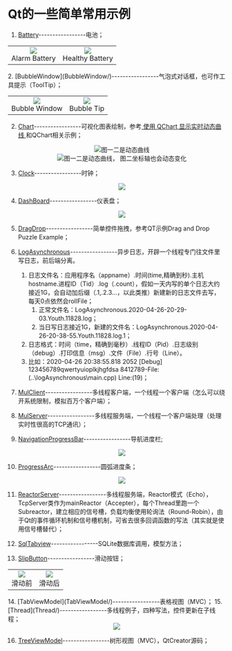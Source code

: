 # Qt的一些简单常用示例     
1. [Battery](Battery/)-----------------电池；  
<table>
    <tr>
        <td ><center><img src="Battery/picture/AlarmBattery.png"></center><center>Alarm Battery</center></td >
        <td ><center><img src="Battery/picture/HealthyBattery.png"></center><center>Healthy Battery</center></td>
    </tr>
</table>
2. [BubbleWindow](BubbleWindow/)-----------------气泡式对话框，也可作工具提示（ToolTip）；  
<table>
    <tr>
        <td ><center><img src="BubbleWindow/picture/Bubble.png"></center><center>Bubble Window</center></td >
        <td ><center><img src="BubbleWindow/picture/Bubble_tip.png"></center><center>Bubble Tip</center></td>
    </tr>
</table>

2. [Chart](Chart/)-----------------可视化图表绘制，参考[ 使用 QChart 显示实时动态曲线 ](https://qtdebug.com/qtbook-paint-realtime-curve-qchart/ "qtdebug/公孙二狗") 和QChart相关示例；  

   <center><img src="Chart/picture/Chart_1.png">图一二是动态曲线</center>  
   <center><img src="Chart/picture/Chart_2.png">图一二是动态曲线， 图二坐标轴也会动态变化</center>  

3. [Clock](/Clock)-----------------时钟；  

    <center><img src="Clock/picture/Clock.png"></center>  

4. [DashBoard](/DashBoard)-----------------仪表盘；  

    <center><img src="DashBoard/picture/DashBoard.png"></center>

5. [DragDrop](DragDrop/)-----------------简单控件拖拽，参考QT示例Drag and Drop Puzzle Example；  

6. [LogAsynchronous](LogAsynchronous/)-----------------异步日志，开辟一个线程专门往文件里写日志，前后端分离。  

   1. 日志文件名：应用程序名（appname）.时间(time,精确到秒).主机hostname.进程ID（Tid）.log（.count），假如一天内写的单个日志大约接近1G，会自动加后缀（.1,.2.3...，以此类推）新建新的日志文件去写，每天0点依然会rollFile；  
      1. 正常文件名：LogAsynchronous.2020-04-26-20-29-03.Youth.11828.log；  
      2. 当日写日志接近1G，新建的文件名：LogAsynchronous.2020-04-26-20-38-55.Youth.11828.log.1；  
   2. 日志格式：时间（time，精确到毫秒）.线程ID（Pid）.日志级别（debug）.打印信息（msg）.文件（File）.行号（Line）。  
   1. 比如：2020-04-26 20:38:55.818 2052 [Debug] 123456789qwertyuioplkjhgfdsa 8412789-File:(..\logAsynchronous\main.cpp) Line:(19)；  

7. [MulClient](MulClient/)-----------------多线程客户端，一个线程一个客户端（怎么可以绕开系统限制，模拟百万个客户端）；  

8. [MulServer](MulServer/)-----------------多线程服务端，一个线程一个客户端处理（处理实时性很高的TCP通讯）；  

9. [NavigationProgressBar](/NavigationProgressBar)-----------------导航进度栏;  

    <center><img src="NavigationProgressBar/picture/NavigationProgressBar.png"></center>  

10. [ProgressArc](ProgressArc/)-----------------圆弧进度条；  

    <center><img src="ProgressArc/picture/ProgressArc.png"></center>  

11. [ReactorServer](ReactorServer/)-----------------多线程服务端，Reactor模式（Echo），TcpServer类作为mainReactor（Accepter），每个Thread里跑一个Subreactor，建立相应的信号槽，负载均衡使用轮询法（Round-Robin），由于Qt的事件循环机制和信号槽机制，可省去很多回调函数的写法（其实就是使用信号槽替代）；  

12. [SqlTabview](SqlTabview/)-----------------SQLite数据库调用，模型方法；  

13. [SlipButton](SlipButton/)-----------------滑动按钮；
<table>
    <tr>
        <td ><center><img src="SlipButton/picture/SlipButton_check.png"></center><center>滑动前</center></td >
        <td ><center><img src="SlipButton/picture/SlipButton_checked.png"></center><center>滑动后</center></td>
    </tr>
</table>  
14. [TabViewModel](TabViewModel/)-----------------表格视图（MVC）；  
15. [Thread](Thread/)-----------------多线程例子，四种写法，控件更新在子线程；  

<center><img src="Thread/picture/Thread.png"></center>  

16. [TreeViewModel](TreeViewModel/)-----------------树形视图（MVC），QtCreator源码；  

